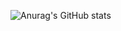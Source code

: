 ![Anurag's GitHub stats](https://github-readme-stats.vercel.app/api?username=salyun&theme=blue-green&show_icons=true)
